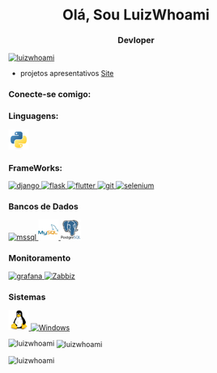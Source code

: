 <h1 align="center">Olá, Sou LuizWhoami</h1>
<h3 align="center">Devloper</h3>

<p align="left"> <a href="https://github.com/ryo-ma/github-profile-trophy"><img src="https://github-profile-trophy.vercel.app/?username=luizwhoami" alt="luizwhoami" /></a> </p>

- projetos apresentativos [Site](https://luizwhoami.github.io/portfolio/projeto.html)

<h3 align="left">Conecte-se comigo:</h3>
<p align="left">
</p>

<h3 align="left">Linguagens:</h3>
<a href="https://www.python.org" target="_blank" rel="noreferrer"> <img src="https://raw.githubusercontent.com/devicons/devicon/master/icons/python/python-original.svg" alt="python" width="40" height="40"/> </a>

<h3 align="left">FrameWorks:</h3>
<a href="https://www.djangoproject.com/" target="_blank" rel="noreferrer"> <img src="https://cdn.worldvectorlogo.com/logos/django.svg" alt="django" width="40" height="40"/> </a>
<a href="https://flask.palletsprojects.com/" target="_blank" rel="noreferrer"> <img src="https://cdn.worldvectorlogo.com/logos/flask.svg" alt="flask" width="40" height="40"/> </a>
<a href="https://flutter.dev" target="_blank" rel="noreferrer"> <img src="https://cdn.worldvectorlogo.com/logos/flutter.svg" alt="flutter" width="40" height="40"/> </a>
<a href="https://git-scm.com/" target="_blank" rel="noreferrer"> <img src="https://cdn.worldvectorlogo.com/logos/git.svg" alt="git" width="40" height="40"/> </a>
<a href="https://www.selenium.dev" target="_blank" rel="noreferrer"> <img src="https://raw.githubusercontent.com/detain/svg-logos/780f25886640cef088af994181646db2f6b1a3f8/svg/selenium-logo.svg" alt="selenium" width="40" height="40"/> </a>

<h3 align="left">Bancos de Dados</h3>
<a href="https://www.microsoft.com/en-us/sql-server" target="_blank" rel="noreferrer"> <img src="https://www.svgrepo.com/show/303229/microsoft-sql-server-logo.svg" alt="mssql" width="40" height="40"/> </a>
<a href="https://www.mysql.com/" target="_blank" rel="noreferrer"> <img src="https://raw.githubusercontent.com/devicons/devicon/master/icons/mysql/mysql-original-wordmark.svg" alt="mysql" width="40" height="40"/> </a>
<a href="https://www.postgresql.org" target="_blank" rel="noreferrer"> <img src="https://raw.githubusercontent.com/devicons/devicon/master/icons/postgresql/postgresql-original-wordmark.svg" alt="postgresql" width="40" height="40"/> </a>

<h3 align="left">Monitoramento</h3>
<a href="https://grafana.com" target="_blank" rel="noreferrer"> <img src="https://www.vectorlogo.zone/logos/grafana/grafana-icon.svg" alt="grafana" width="40" height="40"/> </a>
<a href="https://www.zabbix.com" target="_blank" rel="noreferrer"> <img src="https://upload.wikimedia.org/wikipedia/commons/5/5d/Zabbix_logo_square.svg" alt="Zabbiz" width="40" height="40"/> </a>

<h3 align="left">Sistemas</h3>
<a href="https://www.linux.org/" target="_blank" rel="noreferrer"> <img src="https://raw.githubusercontent.com/devicons/devicon/master/icons/linux/linux-original.svg" alt="linux" width="40" height="40"/> </a>
<a href="https://www.microsoft.com/pt-br/windows?r=1" target="_blank" rel="noreferrer"> <img src="https://cdn.worldvectorlogo.com/logos/windows.svg" alt="Windows" width="40" height="40"/> </a>


<p><img align="left" src="https://github-readme-stats.vercel.app/api/top-langs?username=luizwhoami&show_icons=true&locale=en&layout=compact" alt="luizwhoami" /></p>

<p>&nbsp;<img align="center" src="https://github-readme-stats.vercel.app/api?username=luizwhoami&show_icons=true&locale=en" alt="luizwhoami" /></p>

<p><img align="center" src="https://github-readme-streak-stats.herokuapp.com/?user=luizwhoami&" alt="luizwhoami" /></p>
